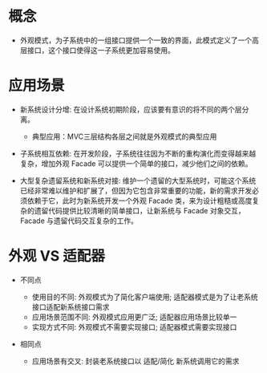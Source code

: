 # 概念
- 外观模式，为子系统中的一组接口提供一个一致的界面，此模式定义了一个高层接口，这个接口使得这一子系统更加容易使用。

# 应用场景
- 新系统设计分增: 在设计系统初期阶段，应该要有意识的将不同的两个层分离。
    - 典型应用：MVC三层结构各层之间就是外观模式的典型应用

- 子系统相互依赖: 在开发阶段，子系统往往因为不断的重构演化而变得越来越复杂，增加外观 Facade 可以提供一个简单的接口，减少他们之间的依赖。

- 大型复杂遗留系统和新系统对接: 维护一个遗留的大型系统时，可能这个系统已经非常难以维护和扩展了，但因为它包含非常重要的功能，新的需求开发必须依赖于它，此时为新系统开发一个外观 Facade 类，来为设计粗糙或高度复杂的遗留代码提供比较清晰的简单接口，让新系统与 Facade 对象交互，Facade 与遗留代码交互复杂的工作。

# 外观 VS 适配器
- 不同点
    - 使用目的不同: 外观模式为了简化客户端使用; 适配器模式是为了让老系统接口适配新系统接口需求
    - 应用场景范围不同: 外观模式应用更广泛; 适配器应用场景比较单一
    - 实现方式不同: 外观模式不需要实现接口; 适配器模式需要实现接口

- 相同点
    - 应用场景有交叉: 封装老系统接口以 适配/简化 新系统调用它的需求
